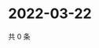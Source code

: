 # 2022-03-22

共 0 条

<!-- BEGIN WEIBO -->
<!-- 最后更新时间 Tue Mar 22 2022 00:26:45 GMT+0800 (China Standard Time) -->

<!-- END WEIBO -->

